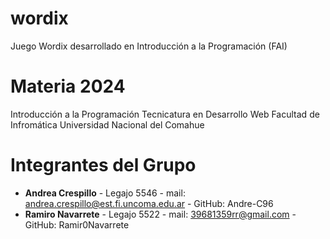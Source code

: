 # wordix
Juego Wordix desarrollado en Introducción a la Programación (FAI)

# Materia 2024

Introducción a la Programación
Tecnicatura en Desarrollo Web
Facultad de Infromática
Universidad Nacional del Comahue

# Integrantes del Grupo

- **Andrea Crespillo** - Legajo 5546 - mail: andrea.crespillo@est.fi.uncoma.edu.ar - GitHub: Andre-C96
- **Ramiro Navarrete** - Legajo 5522 - mail: 39681359rr@gmail.com - GitHub: Ramir0Navarrete

